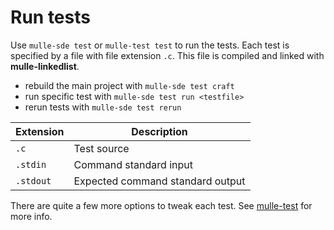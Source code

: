 # Run tests

Use `mulle-sde test` or `mulle-test test` to run the tests. Each test is
specified by a file with file extension `.c`. This file
is compiled and linked with **mulle-linkedlist**.

* rebuild the main project with `mulle-sde test craft`
* run specific test with `mulle-sde test run <testfile>`
* rerun tests with `mulle-sde test rerun`


Extension   | Description
------------|-------------------------
`.c`      | Test source
`.stdin`    | Command standard input
`.stdout`   | Expected command standard output


There are quite a few more options to tweak each test. 
See [mulle-test](//github.com/mulle-sde/mulle-test) for more info.
